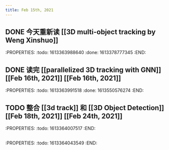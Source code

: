 ```yaml
---
title: Feb 15th, 2021
---
```


## DONE 今天重新读 [[3D multi-object tracking by Weng Xinshuo]]
:PROPERTIES:
:todo: 1613363988640
:done: 1613378777345
:END:
## DONE 读完 [[parallelized 3D tracking with GNN]] [[Feb 16th, 2021]] [[Feb 16th, 2021]] 
:PROPERTIES:
:todo: 1613363991518
:done: 1613550576274
:END:
## TODO 整合 [[3d track]] 和 [[3D Object Detection]] [[Feb 18th, 2021]] [[Feb 24th, 2021]] 
:PROPERTIES:
:todo: 1613364007517
:END:
##
:PROPERTIES:
:todo: 1613364043549
:END:
